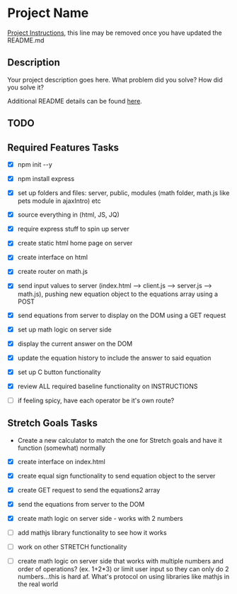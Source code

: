 # Project Name

[Project Instructions](./INSTRUCTIONS.md), this line may be removed once you have updated the README.md

## Description

Your project description goes here. What problem did you solve? How did you solve it?

Additional README details can be found [here](https://github.com/PrimeAcademy/readme-template/blob/master/README.md).

## TODO

Required Features Tasks
---
- [x] npm init --y
- [x] npm install express
- [x] set up folders and files: server, public, modules (math folder, math.js like pets module in ajaxIntro) etc
- [x] source everything in (html, JS, JQ)
- [x] require express stuff to spin up server
- [x] create static html home page on server
- [x] create interface on html
- [x] create router on math.js
- [x] send input values to server (index.html --> client.js --> server.js --> math.js), pushing new equation object to the equations array using a POST
- [x] send equations from server to display on the DOM using a GET request
- [x] set up math logic on server side
- [x] display the current answer on the DOM
- [x] update the equation history to include the answer to said equation
- [x] set up C button functionality
- [x] review ALL required baseline functionality on INSTRUCTIONS

- [ ] if feeling spicy, have each operator be it's own route?

Stretch Goals Tasks
---
- Create a new calculator to match the one for Stretch goals and have it function (somewhat) normally
- [x] create interface on index.html
- [x] create equal sign functionality to send equation object to the server
- [x] create GET request to send the equations2 array
- [x] send the equations from server to the DOM
- [x] create math logic on server side - works with 2 numbers
- [ ] add mathjs library functionality to see how it works
- [ ] work on other STRETCH functionality


- [ ] create math logic on server side that works with multiple numbers and order of operations? (ex. 1+2*3) or limit user input so they can only do 2 numbers...this is hard af. What's protocol on using libraries like mathjs in the real world
 

